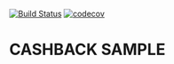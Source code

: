 [![Build Status](https://travis-ci.org/SharapILN/Cashback--CI.svg?branch=master)](https://travis-ci.org/SharapILN/Cashback--CI)
[![codecov](https://codecov.io/gh/SharapILN/Cashback--CI/branch/master/graph/badge.svg)](https://codecov.io/gh/SharapILN/Cashback--CI)

# CASHBACK SAMPLE

